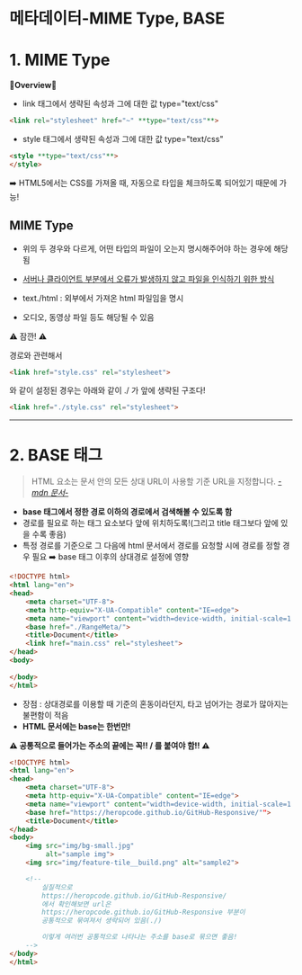 # 메타데이터-MIME Type, BASE

# 1. MIME Type

📌**Overview**📌

- link 태그에서 생략된 속성과 그에 대한 값 type="text/css"

```html
<link rel="stylesheet" href="~" **type="text/css"**>
```

- style 태그에서 생략된 속성과 그에 대한 값 type="text/css"

```html
<style **type="text/css"**>
</style>
```

➡️ HTML5에서는 CSS를 가져올 때,  자동으로 타입을 체크하도록 되어있기 때문에 가능!

## MIME Type

- 위의 두 경우와 다르게, 어떤 타입의 파일이 오는지 명시해주어야 하는 경우에 해당됨

- [서버나 클라이언트 부분에서 오류가 발생하지 않고 파일을 인식하기 위한 방식](https://developer.mozilla.org/ko/docs/Web/HTTP/Basics_of_HTTP/MIME_types)

- text./html : 외부에서 가져온 html 파일임을 명시
- 오디오, 동영상 파일 등도 해당될 수 있음

⚠️ 잠깐! ⚠️

경로와 관련해서 

```html
<link href="style.css" rel="stylesheet">
```

와 같이 설정된 경우는 아래와 같이 ./ 가 앞에 생략된 구조다!

```html
<link href="./style.css" rel="stylesheet">
```

---

# 2. BASE 태그

> HTML <base> 요소는 문서 안의 모든 상대 URL이 사용할 기준 URL을 지정합니다. *[-mdn 문서-](https://developer.mozilla.org/ko/docs/Web/HTML/Element/base)*

- **base 태그에서 정한 경로 이하의 경로에서 검색해볼 수 있도록 함**
- 경로를 필요로 하는 태그 요소보다 앞에 위치하도록!(그리고 title 태그보다 앞에 있을 수록 좋음)
- 특정 경로를 기준으로 그 다음에 html 문서에서 경로를 요청할 시에 경로를 정할 경우 필요 ➡️ base 태그 이후의 상대경로 설정에 영향

```html
<!DOCTYPE html>
<html lang="en">
<head>
    <meta charset="UTF-8">
    <meta http-equiv="X-UA-Compatible" content="IE=edge">
    <meta name="viewport" content="width=device-width, initial-scale=1.0">
    <base href="./RangeMeta/">
    <title>Document</title>
    <link href="main.css" rel="stylesheet">
</head>
<body>
    
</body>
</html>
```

- 장점 : 상대경로를 이용할 때 기준의 혼동이라던지, 타고 넘어가는 경로가 많아지는 불편함이 적음
- **HTML 문서에는 base는 한번만!**

**⚠️ 공통적으로 들어가는 주소의 끝에는 꼭!! / 를 붙여야 함!! ⚠️**

```html
<!DOCTYPE html>
<html lang="en">
<head>
    <meta charset="UTF-8">
    <meta http-equiv="X-UA-Compatible" content="IE=edge">
    <meta name="viewport" content="width=device-width, initial-scale=1.0">
    <base href="https://heropcode.github.io/GitHub-Responsive/"">
    <title>Document</title>
</head>
<body>
    <img src="img/bg-small.jpg" 
         alt="sample img">
    <img src="img/feature-tile__build.png" alt="sample2">

    <!--
        실질적으로
        https://heropcode.github.io/GitHub-Responsive/
        에서 확인해보면 url은
        https://heropcode.github.io/GitHub-Responsive 부분이
        공통적으로 묶여져서 생략되어 있음(./)

        이렇게 여러번 공통적으로 나타나는 주소를 base로 묶으면 좋음!
    -->
</body>
</html>
```